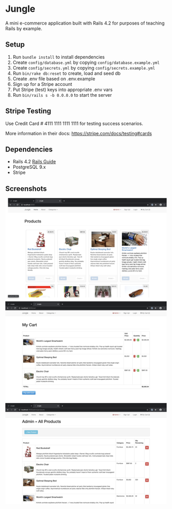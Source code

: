 # Jungle

A mini e-commerce application built with Rails 4.2 for purposes of teaching Rails by example.


## Setup

1. Run `bundle install` to install dependencies
2. Create `config/database.yml` by copying `config/database.example.yml`
3. Create `config/secrets.yml` by copying `config/secrets.example.yml`
4. Run `bin/rake db:reset` to create, load and seed db
5. Create .env file based on .env.example
6. Sign up for a Stripe account
7. Put Stripe (test) keys into appropriate .env vars
8. Run `bin/rails s -b 0.0.0.0` to start the server

## Stripe Testing

Use Credit Card # 4111 1111 1111 1111 for testing success scenarios.

More information in their docs: <https://stripe.com/docs/testing#cards>

## Dependencies

* Rails 4.2 [Rails Guide](http://guides.rubyonrails.org/v4.2/)
* PostgreSQL 9.x
* Stripe

## Screenshots
!["Screenshot of home page that displays all the products"](https://github.com/oceanway1/jungle-rails/blob/master/docs/home-page.png?raw=true)
!["Screenshot of my cart page after choosing products"](https://github.com/oceanway1/jungle-rails/blob/master/docs/my-cart.png?raw=true)
!["Screenshot of admin page that shows inventory of products"](https://github.com/oceanway1/jungle-rails/blob/master/docs/product-page-as-admin.png?raw=true)